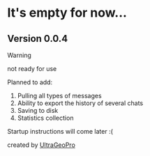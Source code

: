 # It's empty for now...

## Version 0.0.4

> [!WARNING]
> not ready for use

Planned to add:
1. Pulling all types of messages
2. Ability to export the history of several chats
3. Saving to disk
4. Statistics collection

Startup instructions will come later :(

created by [UltraGeoPro](https://github.com/Ultrageopro1966)